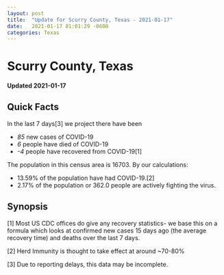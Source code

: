 ```yaml
---
layout: post
title:  "Update for Scurry County, Texas - 2021-01-17"
date:   2021-01-17 01:01:29 -0600
categories: Texas
---
```


# Scurry County, Texas
#### Updated 2021-01-17

## Quick Facts

In the last 7 days[3] we project there have been
- *85* new cases of COVID-19
- *6* people have died of COVID-19
- *-4* people have recovered from COVID-19[1]

The population in this census area is 16703. By our calculations:
- 13.59% of the population have had COVID-19.[2]
- 2.17% of the population or 362.0 people are actively fighting the virus.

## Synopsis




[1] Most US CDC offices do give any recovery statistics- we base this on a formula which looks at confirmed new cases
15 days ago (the average recovery time) and deaths over the last 7 days.

[2] Herd Immunity is thought to take effect at around ~70-80%

[3] Due to reporting delays, this data may be incomplete.
 
    